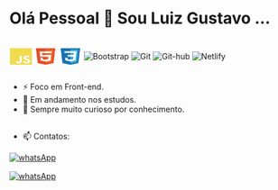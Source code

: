 ### <h1>Olá Pessoal 👋 Sou Luiz Gustavo ...</h1> 

<div style="display: inline_block"><br>
  <img align="center" alt="Js" height="30" width="40" src="https://raw.githubusercontent.com/devicons/devicon/master/icons/javascript/javascript-plain.svg">
  <img align="center" alt="HTML" height="30" width="40" src="https://raw.githubusercontent.com/devicons/devicon/master/icons/html5/html5-original.svg">
  <img align="center" alt="CSS" height="30" width="40" src="https://raw.githubusercontent.com/devicons/devicon/master/icons/css3/css3-original.svg">
  <img align="center" alt="Bootstrap" height="30" width="40" src="https://raw.githubusercontent.com/jmnote/z-icons/master/svg/bootstrap.svg">
  <img align="center" alt="Git" height="30" width="40" src="https://raw.githubusercontent.com/jmnote/z-icons/master/svg/git.svg"> 
  <img align="center" alt="Git-hub" height="30" width="40" src="https://raw.githubusercontent.com/jmnote/z-icons/master/svg/github.svg">
  <img align="center" alt="Netlify" height="30" width="90" src="https://img.shields.io/badge/Netlify-00C7B7?style=for-the-badge&logo=netlify&logoColor=white">
</div>

##

- ⚡ Foco em Front-end. 
- 🚧 Em andamento nos estudos.
- 💬 Sempre muito curioso por conhecimento.

##
- 📫 Contatos:
<div>
   
  
  <a href="https://wa.me/5562992784228"><img align="center" alt="whatsApp" height="30" width="110" src="https://img.shields.io/badge/WhatsApp-25D366?style=for-the-badge&logo=whatsapp&logoColor=white"></a>
  
  <a href="mailto:dev.guster@gmail.com"><img align="center" alt="whatsApp" height="30" width="110" src="https://img.shields.io/badge/Gmail-D14836?style=for-the-badge&logo=gmail&logoColor=white"></a>
  
</div>



<!--
🌱
- 🔭
- 👯
- 🤔 
- 😄
-->
